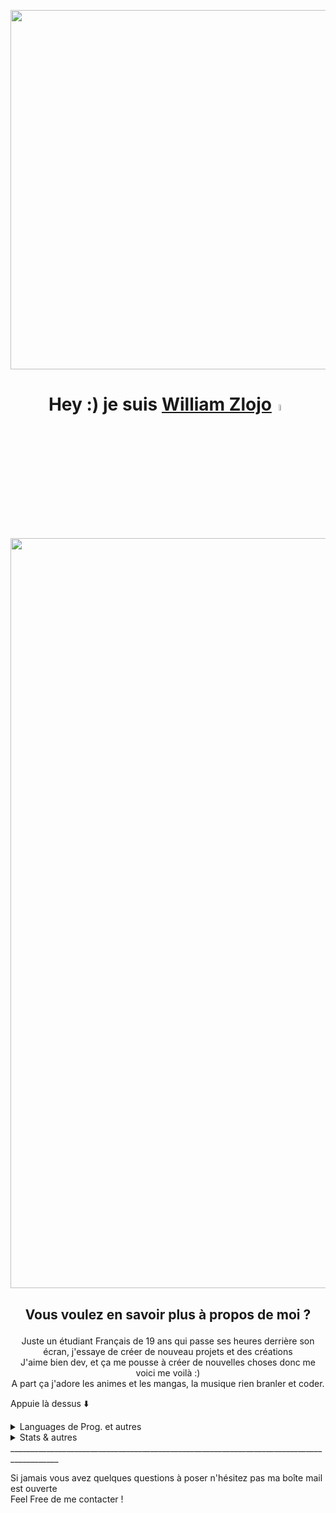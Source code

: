 <p align="center">
<img width=575 src=https://williamzlojo.fr/webimg/Willy%20logo.png>
</p>


## <h1 align="center">Hey :) je suis <a href="http://willydev.xyz">William Zlojo</a><img src="https://camo.githubusercontent.com/e8e7b06ecf583bc040eb60e44eb5b8e0ecc5421320a92929ce21522dbc34c891/68747470733a2f2f6d656469612e67697068792e636f6d2f6d656469612f6876524a434c467a6361737252346961377a2f67697068792e676966" width="5%"></h1>

<p align="center">
<img width=1200 src=https://williamzlojo.fr/webimg/BanniereGITHUB.png>
</p>


## <p align="center"> Vous voulez en savoir plus à propos de moi ? </p>
<p align="center"> Juste un étudiant Français de 19 ans qui passe ses heures derrière son écran, j'essaye de créer de nouveau projets et des créations<br>
J'aime bien dev, et ça me pousse à créer de nouvelles choses donc me voici me voilà :)</br>
A part ça j'adore les animes et les mangas, la musique rien branler et coder. </p>

Appuie là dessus ⬇️

<details>
<summary>Languages de Prog. et autres</summary>


##### _Pour le moment je maîtrise ceci <3_
![HTML5](https://img.shields.io/badge/-HTML-black?style=for-the-badge&logo=html5)
![CSS](https://img.shields.io/badge/-CSS-red?style=for-the-badge&logo=css3)
![PHP](https://img.shields.io/badge/-PHP-503399?style=for-the-badge&logo=php)
![Python](https://img.shields.io/badge/-Python-31556E?style=for-the-badge&logo=python)
![SQL](https://img.shields.io/badge/-PostgreSQL-336791?style=for-the-badge&logo=postgreSQL&logoColor=white)
![Java](https://img.shields.io/badge/-Java-C5A42F?style=for-the-badge&logo=java)


##### _[**edit 06/2021**] Jme suis donné un défi : essayer de learn/perfectionner ces langages pendant les vacances 2021._

![Java](https://img.shields.io/badge/-Java-C5A42F?style=for-the-badge&logo=java)
![MySQL](https://img.shields.io/badge/-MySQL-336791?style=for-the-badge&logo=mySQL&logoColor=white)
![C](https://img.shields.io/badge/-C-blue?style=for-the-badge&logo=c&logoColor=white)
(![C](https://img.shields.io/badge/-C++-darkblue?style=for-the-badge&logo=cplusplus)![C#](https://img.shields.io/badge/-C%20sharp-darkgreen?style=for-the-badge&logo=c#))
![JavaScript](https://img.shields.io/badge/-JS-000000?style=for-the-badge&logo=javascript)

##### _Je kifferais aussi beacoup apprendre : (genre vraiment)_
![SASS](https://img.shields.io/badge/-SASS-pink?style=for-the-badge&logo=sass)
![NodeJS](https://img.shields.io/badge/-node.JS-43853D?style=for-the-badge&logo=node.js&logoColor=white)
![npm](https://img.shields.io/badge/-npm-black?style=for-the-badge&logo=npm)
![Angular](https://img.shields.io/badge/-angular-white?style=for-the-badge&logo=angular&logoColor=red)


##### _Divers_
![Office](https://img.shields.io/badge/-Suite%20Office-black?style=for-the-badge&logo=MicrosoftOffice&logoColor=orange)<br>
![ADOBEPs](https://img.shields.io/badge/-Photoshop-8BB3FC?style=for-the-badge&logo=AdobePhotoshop&logoColor=white)
![ADOBEAi](https://img.shields.io/badge/-Illustrator-FBA034?style=for-the-badge&logo=AdobeIllustrator&logoColor=white)
![ADOBEPr](https://img.shields.io/badge/-Premiere%20Pro-red?style=for-the-badge&logo=AdobePremierePro&logoColor=white)<br>
![GIT](https://img.shields.io/badge/-Git-orange?style=for-the-badge&logo=Git&logoColor=white)<br>

##### _OS maîtrisés_<br>
![Win](https://img.shields.io/badge/-Win-blue?style=for-the-badge&logo=Windows&logoColor=white)
![Debian](https://img.shields.io/badge/-debian-D70A53?style=for-the-badge&logo=debian&logoColor=white)
![Ubuntu](https://img.shields.io/badge/-ubuntu-FF6C37?style=for-the-badge&logo=ubuntu&logoColor=white)
![QOS](https://img.shields.io/badge/-Qubes%20OS-3874D8?style=for-the-badge&logo=QubesOS&logoColor=white)
![Kali](https://img.shields.io/badge/-Kali-557C94?style=for-the-badge&logo=KaliLinux&logoColor=white)
![MAC](https://img.shields.io/badge/-MacOS-white?style=for-the-badge&logo=Apple&logoColor=gray)</p>
</details>
<details>


<summary>Stats & autres</summary>
<p align="center">
<img src="https://github-readme-stats.vercel.app/api?username=Wiillyyy&hide_border=true&show_icons=true&theme=radical" alt="Willy's Stats" width="38%">
<img src="https://github-readme-stats.vercel.app/api/top-langs/?username=Wiillyyy&layout=compact&theme=tokyonight" width="38%">
<!--- <img src="https://github-readme-stats.vercel.app/api/wakatime/?username=Wiillyyy&layout=compact&theme=cobalt" width="38%"> --->
    </p>
</details>
__________________________________________________________________________________________

Si jamais vous avez quelques questions à poser n'hésitez pas ma boîte mail est ouverte<br>
Feel Free de me contacter !
